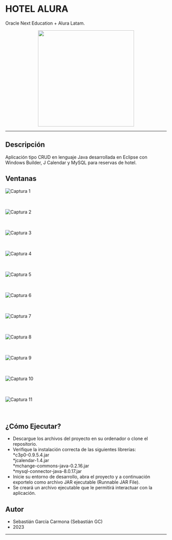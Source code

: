 # HOTEL ALURA
Oracle Next Education + Alura Latam.

<p align="center" >
     <img width="300" heigth="300" src="src/imagenes/imgHotel500px.png">
</p>

---

## Descripción
Aplicación tipo CRUD en lenguaje Java desarrollada en Eclipse con Windows Builder, J Calendar y MySQL para reservas de hotel.


## Ventanas
![Captura 1](src/imagenes/cap1_400px.jpg)<br> <br> <br>           

![Captura 2](src/imagenes/cap2_400px.jpg)<br> <br> <br> 

![Captura 3](src/imagenes/cap3_400px.jpg)<br> <br> <br>                  

![Captura 4](src/imagenes/cap4_400px.jpg)<br> <br> <br> 

![Captura 5](src/imagenes/cap5_400px.jpg)<br> <br> <br>                  

![Captura 6](src/imagenes/cap6_400px.jpg)<br> <br> <br> 

![Captura 7](src/imagenes/cap7_400px.jpg)<br> <br> <br> 

![Captura 8](src/imagenes/cap8_400px.jpg)<br> <br> <br> 

![Captura 9](src/imagenes/cap9_400px.jpg)<br> <br> <br> 

![Captura 10](src/imagenes/cap10_400px.jpg)<br> <br> <br> 

![Captura 11](src/imagenes/cap11_400px.jpg)<br> <br> <br> 

## ¿Cómo Ejecutar?
- Descargue los archivos del proyecto en su ordenador o clone el repositorio.
- Verifique la instalación correcta de las siguientes librerías: <br>
*c3p0-0.9.5.4.jar<br>
*jcalendar-1.4.jar<br>
*mchange-commons-java-0.2.16.jar<br>
*mysql-connector-java-8.0.17.jar<br>
- Inicie su entorno de desarrollo, abra el proyecto y a continuación exportelo como archivo JAR ejecutable (Runnable JAR File).
- Se creará un archivo ejecutable que le permitirá interactuar con la aplicación.



## Autor
- Sebastián García Carmona (Sebastián GC)
- 2023


----------------------------------------------------------------------------------------------------------------------------------------------------------------------------------------

